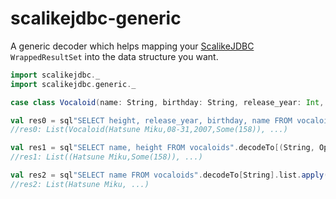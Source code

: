 # scalikejdbc-generic

A generic decoder which helps mapping your [ScalikeJDBC](http://scalikejdbc.org/) `WrappedResultSet` into the data structure you want.

``` scala
import scalikejdbc._
import scalikejdbc.generic._

case class Vocaloid(name: String, birthday: String, release_year: Int, height: Option[Int])

val res0 = sql"SELECT height, release_year, birthday, name FROM vocaloids".decodeTo[Vocaloid].list.apply()
//res0: List(Vocaloid(Hatsune Miku,08-31,2007,Some(158)), ...)

val res1 = sql"SELECT name, height FROM vocaloids".decodeTo[(String, Option[Int])].list.apply()
//res1: List((Hatsune Miku,Some(158)), ...)

val res2 = sql"SELECT name FROM vocaloids".decodeTo[String].list.apply()
//res2: List(Hatsune Miku, ...)
```
